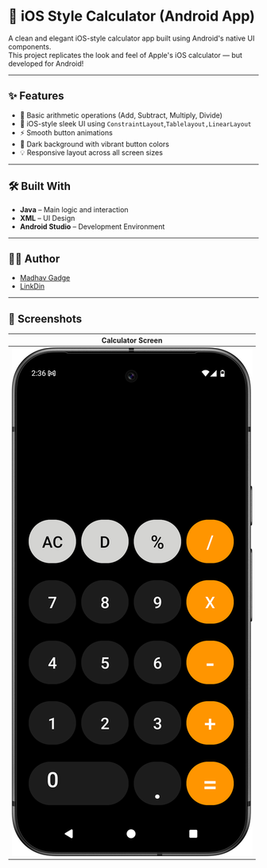 # 📱 iOS Style Calculator (Android App)

A clean and elegant iOS-style calculator app built using Android's native UI components.  
This project replicates the look and feel of Apple's iOS calculator — but developed for Android!

---

## ✨ Features

- 🧮 Basic arithmetic operations (Add, Subtract, Multiply, Divide)
- 🎨 iOS-style sleek UI using `ConstraintLayout`,`Tablelayout,LinearLayout`
- ⚡ Smooth button animations
- 🌙 Dark background with vibrant button colors
- 💡 Responsive layout across all screen sizes

---

## 🛠️ Built With

- **Java** – Main logic and interaction
- **XML** – UI Design
- **Android Studio** – Development Environment

---

## 👨‍💻 Author

- [Madhav Gadge](https://github.com/madhavgadge)
- [LinkDin](https://www.linkedin.com/in/madhav-gadge-610177343?utm_source=share&utm_campaign=share_via&utm_content=profile&utm_medium=android_app)

---
## 📸 Screenshots

| Calculator Screen | 
|-------------|
| ![Calculator Screen](calculator.png) | 

